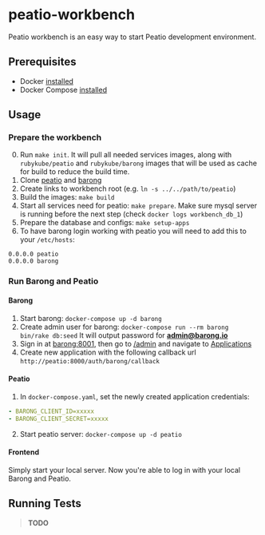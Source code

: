 # peatio-workbench

Peatio workbench is an easy way to start Peatio development environment.

## Prerequisites

- Docker [installed](https://docs.docker.com/engine/installation/)
- Docker Compose [installed](https://docs.docker.com/compose/install/)

## Usage

### Prepare the workbench

0. Run `make init`. It will pull all needed services images, along with
   `rubykube/peatio` and `rubykube/barong` images that will be used as
   cache for build to reduce the build time.
1. Clone [peatio](https://github.com/rubykube/peatio) and [barong](https://github.com/rubykube/barong)
2. Create links to workbench root (e.g. `ln -s ../../path/to/peatio`)
3. Build the images: `make build`
4. Start all services need for peatio: `make prepare`. Make sure mysql server
   is running before the next step (check `docker logs workbench_db_1`)
5. Prepare the database and configs: `make setup-apps`
5. To have barong login working with peatio you will need to add this to your `/etc/hosts`:

```
0.0.0.0 peatio
0.0.0.0 barong
```

### Run Barong and Peatio

#### Barong

1. Start barong: `docker-compose up -d barong`
2. Create admin user for barong: `docker-compose run --rm barong bin/rake db:seed`
   It will output password for **admin@barong.io**
3. Sign in at [barong:8001](http://barong:8001), then go to [/admin](http://barong:8001/admin)
   and navigate to [Applications](http://barong:8001/oauth/applications)
4. Create new application with the following callback url `http://peatio:8000/auth/barong/callback`

#### Peatio

1. In `docker-compose.yaml`, set the newly created application credentials:

```yaml
- BARONG_CLIENT_ID=xxxxx
- BARONG_CLIENT_SECRET=xxxxx
```

2. Start peatio server: `docker-compose up -d peatio`

#### Frontend

Simply start your local server. Now you're able to log in with your local Barong and Peatio.

## Running Tests

>**TODO**
